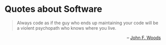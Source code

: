 Quotes about Software
=====================

> Always code as if the guy who ends up maintaining your code will be a violent psychopath who knows where you live.

<div align="right">– <a href="https://groups.google.com/g/comp.lang.c++/c/rYCO5yn4lXw/m/oITtSkZOtoUJ">John F. Woods</a></div>
